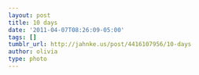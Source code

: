 ```yaml
---
layout: post
title: 10 days
date: '2011-04-07T08:26:09-05:00'
tags: []
tumblr_url: http://jahnke.us/post/4416107956/10-days
author: olivia
type: photo
---
```

